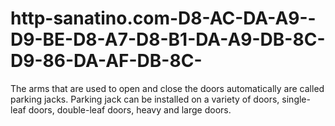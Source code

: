 # http-sanatino.com-D8-AC-DA-A9--D9-BE-D8-A7-D8-B1-DA-A9-DB-8C-D9-86-DA-AF-DB-8C-
The arms that are used to open and close the doors automatically are called parking jacks. Parking jack can be installed on a variety of doors, single-leaf doors, double-leaf doors, heavy and large doors.
